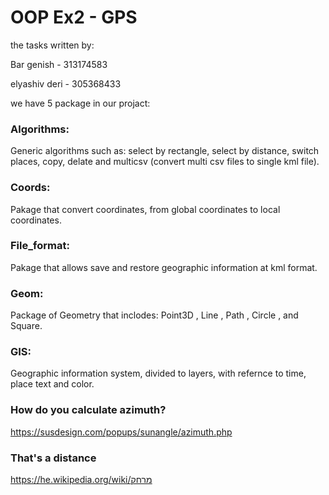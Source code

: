 # OOP Ex2 - GPS
the tasks written by:

Bar genish - 313174583

elyashiv deri - 305368433

we have 5 package in our projact:

### Algorithms:
Generic algorithms such as: select by rectangle, select by distance, switch places, copy, delate and multicsv (convert multi csv files to single kml file).
 
### Coords:
Pakage that convert coordinates, from global coordinates to local coordinates.

### File_format: 
Pakage that allows save and restore  geographic information at kml format.

### Geom: 
Package of Geometry that inclodes: Point3D , Line , Path , Circle , and Square.

### GIS: 
Geographic information system, divided to layers, with refernce to time, place text and color. 

### How do you calculate azimuth?
https://susdesign.com/popups/sunangle/azimuth.php


### That's a distance
https://he.wikipedia.org/wiki/מרחק
